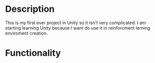 # Description
This is my first ever project in Unity so it isn't very complicated. I am starting learning Unity because I want do use it in reinforcment lerning enviroment creation.
# Functionality
